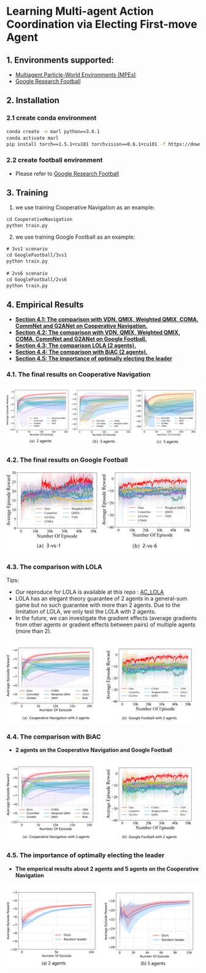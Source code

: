 # Learning Multi-agent Action Coordination via Electing First-move Agent

## 1. Environments supported:

- [Multiagent Particle-World Environments (MPEs)](https://github.com/openai/multiagent-particle-envs)
- [Google Research Football](https://github.com/google-research/football)

## 2.  Installation

### 2.1  create conda environment

``` Bash
conda create -n marl python==3.6.1
conda activate marl
pip install torch==1.5.1+cu101 torchvision==0.6.1+cu101 -f https://download.pytorch.org/whl/torch_stable.html

```

### 2.2 create football environment

- Please refer to [Google Research Football](https://github.com/google-research/football)

## 3. Training

1. we use training  Cooperative Navigation as an example:

```
cd CooperativeNavigation
python train.py
```

2. we use training Google Football as an example:

```
# 3vs1 scenario
cd GoogleFootball/3vs1
python train.py

# 2vs6 scenario
cd GoogleFootball/2vs6
python train.py
```

## 4. Empirical Results

- [**Section 4.1: The comparison with VDN, QMIX, Weighted QMIX, COMA, CommNet and G2ANet on Cooperative Navigation.**](#41-The-final-results-on-cooperative-navigation)
- [**Section 4.2: The comparison with VDN, QMIX, Weighted QMIX, COMA, CommNet and G2ANet on Google Football.**](#42-the-final-results-on-google-football)
- [**Section 4.3: The comparison LOLA (2 agents).**](#43-the-comparison-with-lola)
- [**Section 4.4: The comparison with BiAC (2 agents).**](#44-the-comparison-with-biac)
- [**Section 4.5: The  importance of optimally electing the leader**](#45-the-importance-of-optimally-electing-the-leader)

### 4.1. The final results on Cooperative Navigation 



![CN](./graph/CN.png)

### 4.2. The final results on Google Football


![GF](./graph/GF.png)


### 4.3. The comparison with LOLA

Tips: 
- Our reproduce for LOLA is available at this repo :  [AC_LOLA](https://github.com/Anonymous-accounts/EFA-DWM/tree/master/AC_LOLA)
- LOLA has an elegant theory guarantee of 2 agents in a general-sum game but no such guarantee with more than 2 agents. Due to the limitation of LOLA, we only test the LOLA with 2 agents. 
- In the future, we can investigate the gradient effects (average gradients from other agents or gradient effects between pairs) of multiple agents (more than 2).

![LOLA](./graph/CN-all.png)

### 4.4. The comparison with BiAC
- **2 agents on the Cooperative Navigation and Google Football**

![Biac](./graph/CN-all.png)

### 4.5. The  importance of optimally electing the leader

- **The emperical results about 2 agents and 5 agents on the Cooperative Navigation**

![Leader](./graph/Leader.png)





